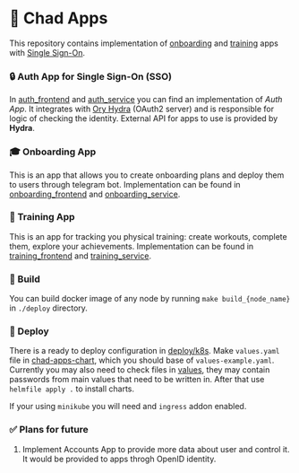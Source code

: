 # 🗿 Chad Apps

This repository contains implementation of [onboarding](#-onboarding-app) and [training](#-training-app) apps with [Single Sign-On](#-auth-app-for-single-sign-on-sso).

### 🔒 Auth App for Single Sign-On (SSO)

In [auth_frontend](./auth_frontend) and [auth_service](./auth_service) you can find an 
implementation of *Auth App*. It integrates with [Ory Hydra](https://www.ory.sh/hydra/) 
(OAuth2 server) and is responsible for logic of checking the identity. External API for
apps to use is provided by **Hydra**.

### 🎓 Onboarding App

This is an app that allows you to create onboarding plans and deploy them to users 
through telegram bot. Implementation can be found in 
[onboarding_frontend](./onboarding_frontend) and [onboarding_service](./onboarding_service).

### 🦾 Training App

This is an app for tracking you physical training: create workouts, complete them, explore
your achievements. Implementation can be found in
[training_frontend](./training_frontend) and [training_service](./training_service).

### 🔨 Build

You can build docker image of any node by running `make build_{node_name}` in `./deploy`
directory.

### 🚀 Deploy

There is a ready to deploy configuration in [deploy/k8s](./deploy/k8s).
Make `values.yaml` file in [chad-apps-chart](./deploy/k8s/chad-apps-chart),
which you should base of `values-example.yaml`. Currently you may also need
to check files in [values](./deploy/k8s/values), they may contain passwords
from main values that need to be written in. After that use `helmfile apply .`
to install charts.

If your using `minikube` you will need and `ingress` addon enabled.

### ✅ Plans for future

1. Implement Accounts App to provide more data about user and control it. It would be
   provided to apps throgh OpenID identity.
